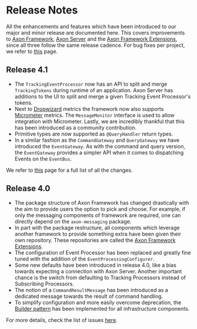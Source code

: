 # Release Notes

All the enhancements and features which have been introduced to our major and minor release are documented here.
This covers improvements to [Axon Framework](https://github.com/AxonFramework/AxonFramework),
 [Axon Server](https://axoniq.io/product-overview/axon-server) 
 and the [Axon Framework Extensions](https://github.com/AxonFramework?utf8=%E2%9C%93&q=extensions&type=&language=),
 since all three follow the same release cadence.
For bug fixes per project, we refer to [this](bug-fixes.md) page. 

## Release 4.1

 * The `TrackingEventProcessor` now has an API to split and merge `TrackingTokens` during runtime of an application.
   Axon Server has additions to the UI to split and merge a given Tracking Event Processor's tokens.
 * Next to [Dropwizard](https://metrics.dropwizard.io/4.0.0/) metrics the framework now also supports [Micrometer](https://micrometer.io/) metrics.
   The `MessageMonitor` interface is used to allow integration with Micrometer.
   Lastly, we are incredibly thankful that this has been introduced as a community contribution.
 * Primitive types are now supported as `@QueryHandler` return types.
 * In a similar fashion as the `CommandGateway` and `QueryGateway` we have introduced the `EventGateway`.
   As with the command and query version, the `EventGateway` provides a simpler API when it comes to dispatching Events on the `EventBus`.

We refer to [this](https://github.com/AxonFramework/AxonFramework/milestone/31?closed=1) page for a full list of all the changes.

## Release 4.0

 * The package structure of Axon Framework has changed drastically with the aim to provide users the option to pick and choose.
   For example, if only the messaging components of framework are required, one can directly depend on the `axon-messaging` package.
 * In part with the package restructure, all components which leverage another framework to provide something extra have been given their own repository.
   These repositories are called the [Axon Framework Extensions](https://github.com/AxonFramework?utf8=%E2%9C%93&q=extensions&type=&language=).
 * The configuration of Event Processor has been replaced and greatly fine tuned with the addition of the `EventProcessingConfigurer`.     
 * Some new defaults have been introduced in release 4.0, like a bias towards expecting a connection with Axon Server.
   Another important chance is the switch from defaulting to Tracking Processors instead of Subscribing Processors.
 * The notion of a `CommandResultMessage` has been introduced as a dedicated message towards the result of command handling.
 * To simplify configuration and more easily overcome deprecation,
    the [Builder pattern](https://en.wikipedia.org/wiki/Builder_pattern) has been implemented for all infrastructure components.
 
For more details, check the list of issues [here](https://github.com/AxonFramework/AxonFramework/milestone/28?closed=1).